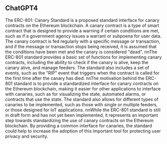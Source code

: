 ## ChatGPT4

The ERC-801: Canary Standard is a proposed standard interface for canary contracts on the Ethereum blockchain. A canary contract is a type of smart contract that is designed to provide a warning if certain conditions are met, such as if a government agency issues a warrant or subpoena for user data. The canary contract is fed regularly with a specific message or transaction, and if the message or transaction stops being received, it is assumed that the conditions have been met and the canary is considered "dead". nnThe ERC-801 standard provides a basic set of functions for implementing canary contracts, including the ability to check if the canary is alive, keep the canary alive, and manage feeders. The standard also includes a set of events, such as the "RIP" event that triggers when the contract is called for the first time after the canary has died. nnThe motivation behind the ERC-801 standard is to provide a standardized interface for canary contracts on the Ethereum blockchain, making it easier for other applications to interface with canaries, such as for visualizing the state, automated alarms, or contracts that use the state. The standard also allows for different types of canaries to be implemented, such as those with single or multiple feeders, or those designed for IoT applications. nnWhile the ERC-801 standard is still in draft form and has not yet been implemented, it represents an important step towards standardizing the use of canary contracts on the Ethereum blockchain. By providing a common interface for canaries, the standard could help to increase the adoption of this important tool for protecting user privacy and security.
